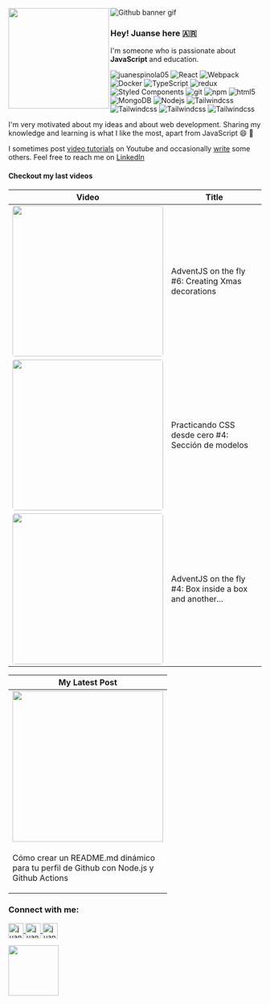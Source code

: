 ![Github banner gif](https://user-images.githubusercontent.com/36719203/208714031-5c705b08-afc1-4e5f-b9a7-6d69490d3013.gif)
<img align="left" src="https://i.imgur.com/7gLyXmx.png" width="200">

<h3>Hey! Juanse here 🇦🇷</h3>

<p>I'm someone who is passionate about <b>JavaScript</b> and education.

<p>
  <img src="https://komarev.com/ghpvc/?username=juanespinola05&label=Profile%20views&color=0e75b6&style=flat" alt="juanespinola05" />
  <img alt="React" src="https://img.shields.io/badge/-React-45b8d8?style=flat-square&logo=react&logoColor=white" />
  <img alt="Webpack" src="https://img.shields.io/badge/-Webpack-8DD6F9?style=flat-square&logo=webpack&logoColor=white" /> 
  <img alt="Docker" src="https://img.shields.io/badge/-Docker-46a2f1?style=flat-square&logo=docker&logoColor=white" />
  <img alt="TypeScript" src="https://img.shields.io/badge/-TypeScript-007ACC?style=flat-square&logo=typescript&logoColor=white" />
  <img alt="redux" src="https://img.shields.io/badge/-Redux-764ABC?style=flat-square&logo=redux&logoColor=white" />
  <img alt="Styled Components" src="https://img.shields.io/badge/-Styled_Components-db7092?style=flat-square&logo=styled-components&logoColor=white" />
  <img alt="git" src="https://img.shields.io/badge/-Git-F05032?style=flat-square&logo=git&logoColor=white" />
  <img alt="npm" src="https://img.shields.io/badge/-NPM-CB3837?style=flat-square&logo=npm&logoColor=white" />
  <img alt="html5" src="https://img.shields.io/badge/-HTML5-E34F26?style=flat-square&logo=html5&logoColor=white" />
  <img alt="MongoDB" src="https://img.shields.io/badge/-MongoDB-13aa52?style=flat-square&logo=mongodb&logoColor=white" />
  <img alt="Nodejs" src="https://img.shields.io/badge/-Nodejs-43853d?style=flat-square&logo=Node.js&logoColor=white" />
  <img alt="Tailwindcss" src="https://img.shields.io/badge/-Tailwind-38BDF8?style=flat-square&logo=Tailwindcss&logoColor=white" />
  <img alt="Tailwindcss" src="https://img.shields.io/badge/-Vite-A551FE?style=flat-square&logo=Vite&logoColor=white" />
  <img alt="Tailwindcss" src="https://img.shields.io/badge/-Express.js-89BB3C?style=flat-square&logo=Express&logoColor=white" />
  <img alt="Tailwindcss" src="https://img.shields.io/badge/-PostgreSQL-30628a?style=flat-square&logo=PostgreSQL&logoColor=white" />
</p>

<p>I'm very motivated about my ideas and about web development. Sharing my knowledge and learning is what I like the most, apart from JavaScript 😄 💛</p>

<!-- <u>I mostly write <b>JavaScript</b> these days. See my <u>pinned repositories</u> below.</p> -->

<p>I sometimes post <a href="https://www.youtube.com/channel/UCaw6pZKpqHpK-I0spCw0eeQ">video tutorials</a> on Youtube and occasionally <a href="https://juanse.dev">write</a> some others. Feel free to reach me on <a href="https://www.linkedin.com/in/juanse05/">LinkedIn</a></p>


<h4>Checkout my last videos</h4>
<table>
  <thead>
    <tr>
      <th>Video</th>
      <th>Title</th>
    </tr>
  </thead>
  <tbody>
   
  <tr>
    <td>
      <a href="https://youtube.com/watch?v=DWRb05qosak">
        <img
          style="border-radius: 5px;"
          width="300"
          src="https://i.ytimg.com/vi/DWRb05qosak/mqdefault.jpg"
        />
      </a>
    </td>
    <td>AdventJS on the fly #6: Creating Xmas decorations</td>
  </tr>
   
  <tr>
    <td>
      <a href="https://youtube.com/watch?v=gUxmFHvcXgk">
        <img
          style="border-radius: 5px;"
          width="300"
          src="https://i.ytimg.com/vi/gUxmFHvcXgk/mqdefault.jpg"
        />
      </a>
    </td>
    <td>Practicando CSS desde cero #4: Sección de modelos</td>
  </tr>
   
  <tr>
    <td>
      <a href="https://youtube.com/watch?v=TBueCOpgvFo">
        <img
          style="border-radius: 5px;"
          width="300"
          src="https://i.ytimg.com/vi/TBueCOpgvFo/mqdefault.jpg"
        />
      </a>
    </td>
    <td>AdventJS on the fly #4: Box inside a box and another...</td>
  </tr>
   
  </tbody>
</table>

<table>
  <thead>
    <tr>
      <th>My Latest Post</th>
    </tr>
  </thead>
  <tbody>
 
<tr>
  <td>
    <a href="https://juanse.dev/blog/dinamic-readme">
      <img width="300" src="https://juanse.dev/posts/og/dinamic-readme-banner.png" alt="" />
    </a>
  </td>
</tr>
<tr>
  <td width="300">
    <p>Cómo crear un README.md dinámico para tu perfil de Github con Node.js y Github Actions</p>
  </td>
</tr>
 
  </tbody>
</table>

<h3 align="left">Connect with me:</h3>
<p align="left">
<a href="https://instagram.com/juan.espinola05" target="_blank">
  <img align="center" src="https://i.imgur.com/LrCbYer.png" alt="juan.espinola05" height="30" width="30" />
</a>
<a href="https://www.youtube.com/channel/UCaw6pZKpqHpK-I0spCw0eeQ" target="_blank">
  <img align="center" src="https://i.imgur.com/3MEHCaH.png" alt="juanespinola05" height="30" width="30" />
</a>
<a href="https://linkedin.com/in/juanse05" target="_blank">
  <img align="center" src="https://i.imgur.com/AScbPqR.png" alt="juanse05" height="30" width="30" />
</a>
</p>

<a href="https://juanse.dev/">
  <img src="https://i.imgur.com/3OoHnuc.png" alt="" width="100">
</a>
<br />
